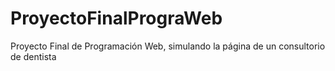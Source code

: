 # ProyectoFinalPrograWeb
Proyecto Final de Programación Web, simulando la página de un consultorio de dentista
